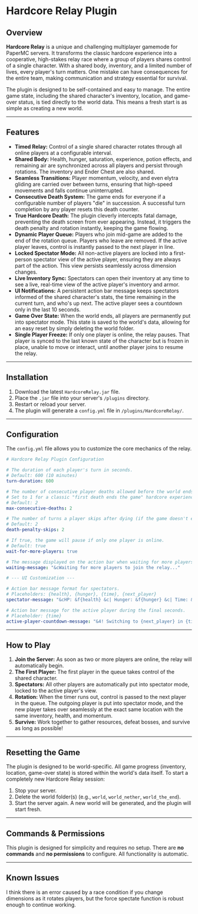 # Hardcore Relay Plugin

## Overview

**Hardcore Relay** is a unique and challenging multiplayer gamemode for PaperMC servers. It transforms the classic hardcore experience into a cooperative, high-stakes relay race where a group of players shares control of a single character. With a shared body, inventory, and a limited number of lives, every player's turn matters. One mistake can have consequences for the entire team, making communication and strategy essential for survival.

The plugin is designed to be self-contained and easy to manage. The entire game state, including the shared character's inventory, location, and game-over status, is tied directly to the world data. This means a fresh start is as simple as creating a new world.

-----

## Features

* **Timed Relay:** Control of a single shared character rotates through all online players at a configurable interval.
* **Shared Body:** Health, hunger, saturation, experience, potion effects, and remaining air are synchronized across all players and persist through rotations. The inventory and Ender Chest are also shared.
* **Seamless Transitions:** Player momentum, velocity, and even elytra gliding are carried over between turns, ensuring that high-speed movements and falls continue uninterrupted.
* **Consecutive Death System:** The game ends for everyone if a configurable number of players "die" in succession. A successful turn completion by any player resets this death counter.
* **True Hardcore Death:** The plugin cleverly intercepts fatal damage, preventing the death screen from ever appearing. Instead, it triggers the death penalty and rotation instantly, keeping the game flowing.
* **Dynamic Player Queue:** Players who join mid-game are added to the end of the rotation queue. Players who leave are removed. If the active player leaves, control is instantly passed to the next player in line.
* **Locked Spectator Mode:** All non-active players are locked into a first-person spectator view of the active player, ensuring they are always part of the action. This view persists seamlessly across dimension changes.
* **Live Inventory Sync:** Spectators can open their inventory at any time to see a live, real-time view of the active player's inventory and armor.
* **UI Notifications:** A persistent action bar message keeps spectators informed of the shared character's stats, the time remaining in the current turn, and who's up next. The active player sees a countdown only in the last 10 seconds.
* **Game Over State:** When the world ends, all players are permanently put into spectator mode. This state is saved to the world's data, allowing for an easy reset by simply deleting the world folder.
* **Single Player Freeze:** If only one player is online, the relay pauses. That player is synced to the last known state of the character but is frozen in place, unable to move or interact, until another player joins to resume the relay.

-----

## Installation

1.  Download the latest `HardcoreRelay.jar` file.
2.  Place the `.jar` file into your server's `/plugins` directory.
3.  Restart or reload your server.
4.  The plugin will generate a `config.yml` file in `/plugins/HardcoreRelay/`.

-----

## Configuration

The `config.yml` file allows you to customize the core mechanics of the relay.

```yaml
# Hardcore Relay Plugin Configuration

# The duration of each player's turn in seconds.
# Default: 600 (10 minutes)
turn-duration: 600

# The number of consecutive player deaths allowed before the world ends.
# Set to 1 for a classic "first death ends the game" hardcore experience.
# Default: 2
max-consecutive-deaths: 2

# The number of turns a player skips after dying (if the game doesn't end).
# Default: 2
death-penalty-skips: 2

# If true, the game will pause if only one player is online.
# Default: true
wait-for-more-players: true

# The message displayed on the action bar when waiting for more players.
waiting-message: "&cWaiting for more players to join the relay..."

# --- UI Customization ---

# Action bar message format for spectators.
# Placeholders: {health}, {hunger}, {time}, {next_player}
spectator-message: "&cHP: &f{health} &c| Hunger: &f{hunger} &c| Time: &f{time} &c| Next: &f{next_player}"

# Action bar message for the active player during the final seconds.
# Placeholder: {time}
active-player-countdown-message: "&4! Switching to {next_player} in {time} !"
```

-----

## How to Play

1.  **Join the Server:** As soon as two or more players are online, the relay will automatically begin.
2.  **The First Player:** The first player in the queue takes control of the shared character.
3.  **Spectators:** All other players are automatically put into spectator mode, locked to the active player's view.
4.  **Rotation:** When the timer runs out, control is passed to the next player in the queue. The outgoing player is put into spectator mode, and the new player takes over seamlessly at the exact same location with the same inventory, health, and momentum.
5.  **Survive:** Work together to gather resources, defeat bosses, and survive as long as possible\!

-----

## Resetting the Game

The plugin is designed to be world-specific. All game progress (inventory, location, game-over state) is stored within the world's data itself. To start a completely new Hardcore Relay session:

1.  Stop your server.
2.  Delete the world folder(s) (e.g., `world`, `world_nether`, `world_the_end`).
3.  Start the server again. A new world will be generated, and the plugin will start fresh.

-----

## Commands & Permissions

This plugin is designed for simplicity and requires no setup. There are **no commands** and **no permissions** to configure. All functionality is automatic.

-----

## Known Issues

I think there is an error caused by a race condition if you change dimensions as it rotates players, but the force spectate function is robust enough to continue working.
